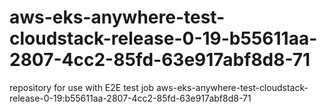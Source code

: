 # aws-eks-anywhere-test-cloudstack-release-0-19-b55611aa-2807-4cc2-85fd-63e917abf8d8-71
repository for use with E2E test job aws-eks-anywhere-test-cloudstack-release-0-19:b55611aa-2807-4cc2-85fd-63e917abf8d8-71
